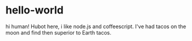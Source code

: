 # hello-world

hi human!
Hubot here, i like node.js and coffeescript.
I've had tacos on the moon and find then superior to Earth tacos.
